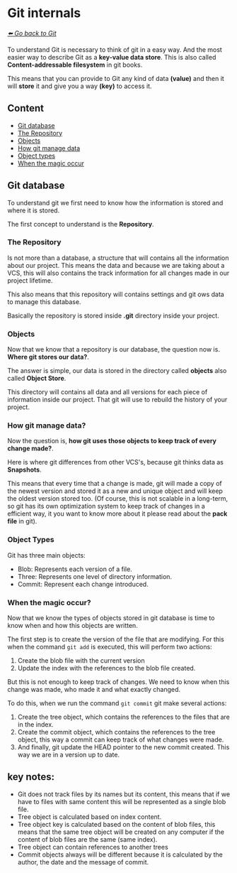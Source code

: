 # Git internals

*[:arrow_left: Go back to Git](./GIT.md)*

To understand Git is necessary to think of git in a easy way. And the most easier way to describe Git as a **key-value data store**. This is also called **Content-addressable filesystem** in git books.

This means that you can provide to Git any kind of data **(value)** and then it will **store** it and give you a way **(key)** to access it.

## Content
- [Git database](./INTERNAL.md#git-database)
- [The Repository](./INTERNAL.md#the-repository)
- [Objects](./INTERNAL.md#objects)
- [How git manage data](./INTERNAL.md#how-git-manage-data)
- [Object types](./INTERNAL.md#object-types)
- [When the magic occur](./INTERNAL.md#when-the-magic-occur)


## Git database

To understand git we first need to know how the information is stored and where it is stored.

The first concept to understand is the **Repository**.

### The Repository 
Is not more than a database, a structure that will contains all the information about our project. This means the data and because we are taking about a VCS, this will also contains the track information for all changes made in our project lifetime.

This also means that this repository will contains settings and git ows data to manage this database.

Basically the repository is stored inside **.git** directory inside your project.

### Objects

Now that we know that a repository is our database, the question now is. **Where git stores our data?**.

The answer is simple, our data is stored in the directory called **objects** also called **Object Store**.

This directory will contains all data and all  versions for each piece of information inside our project. That git will use to rebuild the history of your project.

### How git manage data?

Now the question is, **how git uses those objects to keep track of every change made?**.

Here is where git differences from other VCS's, because git thinks data as **Snapshots**. 

This means that every time that a change is made, git will made a copy of the newest version and stored it as a new and unique object and will keep the oldest version stored too. (Of course, this is not scalable in a long-term, so git has its own optimization system to keep track of changes in a efficient way, it you want to know more about it please read about the **pack file** in git).

### Object Types

Git has three main objects:

- Blob: Represents each version of a file.
- Three: Represents one level of directory information.
- Commit: Represent each change introduced.

### When the magic occur?

Now that we know the types of objects stored in git database is time to know when and how this objects are written.

The first step is to create the version of the file that are modifying. For this when the command  `git add` is executed, this will perform two actions:
1. Create the blob file with the current version
2. Update the index with the references to the blob file created.

But this is not enough to keep track of changes. We need to know when this change was made, who made it and what exactly changed.

To do this, when we run the command `git commit` git make several actions:
1. Create the tree object, which contains the references to the files that are in the index.
2. Create the commit object, which contains the references to the tree object, this way a commit can keep track of what changes were made.
3. And finally, git update the HEAD pointer to the new commit created. This way we are in a version up to date.

## key notes:

- Git does not track files by its names but its content, this means that if we have to files with same content this will be represented as a single blob file.
- Tree object is calculated based on index content.
- Tree object key is calculated based on the content of blob files, this means that the same tree object will be created on any computer if the content of blob files are the same (same index).
- Tree object can contain references to another trees
- Commit objects always will be different because it is calculated by the author, the date and the message of commit.